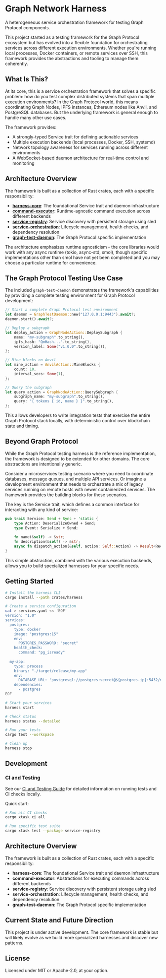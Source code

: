 # Graph Network Harness

A heterogeneous service orchestration framework for testing Graph Protocol components. 

This project started as a testing framework for the Graph Protocol ecosystem but has evolved into a flexible foundation for orchestrating services across different execution environments. Whether you're running local processes, Docker containers, or remote services over SSH, this framework provides the abstractions and tooling to manage them coherently.

## What Is This?

At its core, this is a service orchestration framework that solves a specific problem: how do you test complex distributed systems that span multiple execution environments? In the Graph Protocol world, this means coordinating Graph Nodes, IPFS instances, Ethereum nodes like Anvil, and PostgreSQL databases. But the underlying framework is general enough to handle many other use cases.

The framework provides:
- A strongly-typed Service trait for defining actionable services
- Multiple execution backends (local processes, Docker, SSH, systemd)
- Network topology awareness for services running across different environments
- A WebSocket-based daemon architecture for real-time control and monitoring

## Architecture Overview

The framework is built as a collection of Rust crates, each with a specific responsibility:

- **[harness-core](crates/harness-core/README.md)**: The foundational Service trait and daemon infrastructure
- **[command-executor](crates/command-executor/README.md)**: Runtime-agnostic command execution across different backends
- **[service-registry](crates/service-registry/README.md)**: Service discovery with persistent storage using sled
- **[service-orchestration](crates/service-orchestration/README.md)**: Lifecycle management, health checks, and dependency resolution
- **[graph-test-daemon](crates/graph-test-daemon/README.md)**: The Graph Protocol specific implementation

The architecture emphasizes runtime agnosticism - the core libraries would work with any async runtime (tokio, async-std, smol), though specific implementations other than smol have not yet been completed and you may choose a particular runtime for convenience.

## The Graph Protocol Testing Use Case

The included `graph-test-daemon` demonstrates the framework's capabilities by providing a complete testing environment for Graph Protocol development:

```rust
// Start a complete Graph Protocol test environment
let daemon = GraphTestDaemon::new("127.0.0.1:9443").await?;
daemon.start().await?;

// Deploy a subgraph
let deploy_action = GraphNodeAction::DeploySubgraph {
    name: "my-subgraph".to_string(),
    ipfs_hash: "QmHash...".to_string(),
    version_label: Some("v1.0.0".to_string()),
};

// Mine blocks on Anvil
let mine_action = AnvilAction::MineBlocks {
    count: 10,
    interval_secs: Some(1),
};

// Query the subgraph
let query_action = GraphNodeAction::QuerySubgraph {
    subgraph_name: "my-subgraph".to_string(),
    query: "{ tokens { id, name } }".to_string(),
};
```

This allows developers to write integration tests that exercise the entire Graph Protocol stack locally, with deterministic control over blockchain state and timing.

## Beyond Graph Protocol

While the Graph Protocol testing harness is the reference implementation, the framework is designed to be extended for other domains. The core abstractions are intentionally generic.

Consider a microservices testing scenario where you need to coordinate databases, message queues, and multiple API services. Or imagine a development environment that needs to orchestrate a mix of legacy services running on remote hosts with newer containerized services. The framework provides the building blocks for these scenarios.

The key is the Service trait, which defines a common interface for interacting with any kind of service:

```rust
pub trait Service: Send + Sync + 'static {
    type Action: DeserializeOwned + Send;
    type Event: Serialize + Send;
    
    fn name(&self) -> &str;
    fn description(&self) -> &str;
    async fn dispatch_action(&self, action: Self::Action) -> Result<Receiver<Self::Event>>;
}
```

This simple abstraction, combined with the various execution backends, allows you to build specialized harnesses for your specific needs.

## Getting Started

```bash
# Install the harness CLI
cargo install --path crates/harness

# Create a service configuration
cat > services.yaml << 'EOF'
version: "1.0"
services:
  postgres:
    type: docker
    image: "postgres:15"
    env:
      POSTGRES_PASSWORD: "secret"
    health_check:
      command: "pg_isready"
      
  my-app:
    type: process
    binary: "./target/release/my-app"
    env:
      DATABASE_URL: "postgresql://postgres:secret@${postgres.ip}:5432/myapp"
    dependencies:
      - postgres
EOF

# Start your services
harness start

# Check status
harness status --detailed

# Run your tests
cargo test --workspace

# Clean up
harness stop
```

## Development

### CI and Testing

See our [CI and Testing Guide](CI.md) for detailed information on running tests and CI checks locally.

Quick start:
```bash
# Run all CI checks
cargo xtask ci all

# Run specific test suite
cargo xtask test --package service-registry
```

## Architecture Overview

The framework is built as a collection of Rust crates, each with a specific responsibility:

- **harness-core**: The foundational Service trait and daemon infrastructure
- **command-executor**: Abstractions for executing commands across different backends
- **service-registry**: Service discovery with persistent storage using sled
- **service-orchestration**: Lifecycle management, health checks, and dependency resolution
- **graph-test-daemon**: The Graph Protocol specific implementation



## Current State and Future Direction

This project is under active development. The core framework is stable but will likely evolve as we build more specialized harnesses and discover new patterns.

## License

Licensed under MIT or Apache-2.0, at your option.
